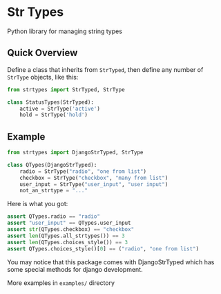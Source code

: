 # Str Types

Python library for managing string types

## Quick Overview

Define a class that inherits from `StrTyped`,
then define any number of `StrType` objects, like this:

```python
from strtypes import StrTyped, StrType

class StatusTypes(StrTyped):
    active = StrType('active')
    hold = StrType('hold')
```

## Example

```python
from strtypes import DjangoStrTyped, StrType

class QTypes(DjangoStrTyped):
    radio = StrType("radio", "one from list")
    checkbox = StrType("checkbox", "many from list")
    user_input = StrType("user_input", "user input")
    not_an_strtype = "..."
```

Here is what you got:

```python
assert QTypes.radio == "radio"
assert "user_input" == QTypes.user_input
assert str(QTypes.checkbox) == "checkbox"
assert len(QTypes.all_strtypes()) == 3
assert len(QTypes.choices_style()) == 3
assert QTypes.choices_style()[0] == ("radio", "one from list")
```

You may notice that this package comes with DjangoStrTyped which has some special
methods for django development.

More examples in `examples/` directory
